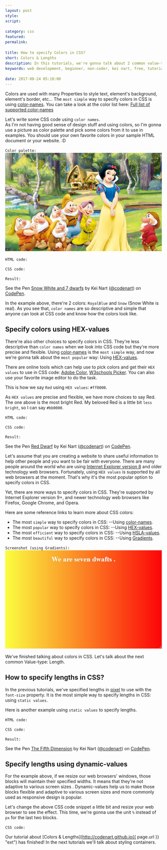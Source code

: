 ```yaml
---
layout: post
style:
script:

category: css
featured:
permalink:

title: How to specify Colors in CSS?
short: Colors & Lengths
description: In this tutorials, we're gonna talk about 2 common value-types (Color & Length). <br>Everyone of us loves colors in our own perspective. <br>So, let's start with CSS Colors. <i class="fa fa-heart"></i>
keywords: web development, beginner, non-coder, kei nart, free, tutorial, coding, programming, code nart, html, css, colors, units

date: 2017-08-24 05:10:00
---
```


<span id="simple"></span>
Colors are used with many Properties to style text, element's background,
element's border, etc... The `most simple` way to specify colors in CSS is using
[color-names](https://www.w3schools.com/colors/colors_groups.asp "ext"). You can
take a look at the color list here: [Full list of supported color-names](https://www.w3schools.com/colors/colors_groups.asp "ext")

Let's write some CSS code using `color names`.  
As I'm not having good sense of design stuff and using colors, so I'm gonna use
a picture as color palette and pick some colors from it to use in examples. You
should use your own favorite colors in your sample HTML document or your website. :D

`Color palette:`
![snow white and 7 dwarfs](/images/css/3/palette.jpg)

`HTML code:`
<script src="https://gist.github.com/codenart/4947882eb4a902a8683ff76aa9553c33.js">
</script>

`CSS code:`
<script src="https://gist.github.com/codenart/5e13d148bff2458e6048f8f70c58ccdb.js">
</script>

`Result:`

<p data-height="500" data-theme-id="light" data-slug-hash="yzLjze"
   data-default-tab="result" data-user="codenart" data-embed-version="2"
   data-pen-title="Snow White and 7 dwarfs" class="codepen">
   See the Pen
   <a href="https://codepen.io/codenart/pen/yzLjze/">Snow White and 7 dwarfs</a>
   by Kei Nart (<a href="https://codepen.io/codenart">@codenart</a>) on
   <a href="https://codepen.io">CodePen</a>.
</p>
<script async src="https://production-assets.codepen.io/assets/embed/ei.js"></script>

In the example above, there're 2 colors: `RoyalBlue` and `Snow` (Snow White is
real). As you see that, `color names` are so descriptive and simple that anyone
can look at CSS code and know how the colors look like.

## Specify colors using HEX-values

There're also other choices to specify colors in CSS. They're less descriptive
than `color names` when we look into CSS code but they're more precise and flexible.
Using [color-names](#simple "int") is the `most simple` way, and now we're
gonna talk about the `most popular` way: Using
[HEX-values](https://www.w3schools.com/colors/colors_hexadecimal.asp "ext").

There are online tools which can help use to pick colors and get their `HEX
values` to use in CSS code:
[Adobe Color](https://color.adobe.com/ "ext"),
[W3schools Picker](https://www.w3schools.com/colors/colors_picker.asp "ext").
You can also use your favorite image editor to do the task.

This is how we say `Red` using `HEX values`: `#ff0000`.

As `HEX values` are precise and flexible, we have more choices to say Red. The
one above is the most bright Red. My beloved Red is a little bit `less bright`,
so I can say `#bb0000`.

`HTML code:`
<script src="https://gist.github.com/codenart/29964874e246275be3ddf9b7a2d1c747.js">
</script>

`CSS code:`
<script src="https://gist.github.com/codenart/23e0508d1a1066f7521daea6a794aad2.js">
</script>

`Result:`

<p data-height="500" data-theme-id="light" data-slug-hash="rGNvvy" data-default-tab="result"
   data-user="codenart" data-embed-version="2" data-pen-title="Red Dwarf" class="codepen">
   See the Pen <a href="https://codepen.io/codenart/pen/rGNvvy/">Red Dwarf</a>
   by Kei Nart (<a href="https://codepen.io/codenart">@codenart</a>) on
   <a href="https://codepen.io">CodePen</a>.
</p>
<script async src="https://production-assets.codepen.io/assets/embed/ei.js"></script>

Let's assume that you are creating a website to share useful information to help
other people and you want to be fair with everyone. There are many people around
the world who are using
[Internet Explorer version 8](https://en.wikipedia.org/wiki/Internet_Explorer "ext")
and older technology web browsers. Fortunately, using `HEX values` is supported
by all web browsers at the moment. That's why it's the most popular option to
specify colors in CSS.

Yet, there are more ways to specify colors in CSS. They're supported by Internet
Explorer version 9+, and newer technology web browsers like Firefox, Google
Chrome, and Opera.

Here are some reference links to learn more about CSS colors:

- The most `simple` way to specify colors in CSS: --Using
[color-names](https://www.w3schools.com/colors/colors_groups.asp "ext").
- The most `popular` way to specify colors in CSS: --Using
[HEX-values](https://www.w3schools.com/colors/colors_hexadecimal.asp "ext").
- The most `efficient` way to specify colors in CSS: --Using
[HSLA-values](https://www.w3schools.com/colors/colors_hsl.asp "ext").
- The most `beautiful` way to specify colors in CSS: --Using
[Gradients](https://www.w3schools.com/colors/colors_gradient.asp "ext").

`Screenshot (using Gradients):`
![7 dwarfs](/images/css/3/sevendwarfs.jpg)

We've finished talking about colors in CSS. Let's talk about the next common
Value-type: Length.

## How to specify lengths in CSS?

In the previous tutorials, we've specified lengths in
[pixel](https://en.wikipedia.org/wiki/Pixel "ext") to use with the `font-size`
property. It is the most simple way to specify lengths in CSS: using `static values`.

Here is another example using `static values` to specify lengths.

`HTML code:`
<script src="https://gist.github.com/codenart/4ffbb4bc310d672bd422af91f341836f.js">
</script>

`CSS code:`
<script src="https://gist.github.com/codenart/ee1a1f60dc27242eeb297039b8c7abee.js">
</script>

`Result:`

<p data-height="500" data-theme-id="light" data-slug-hash="LzYrZX"
   data-default-tab="result" data-user="codenart" data-embed-version="2"
   data-pen-title="The Fifth Dimension" class="codepen">
   See the Pen
   <a href="https://codepen.io/codenart/pen/LzYrZX/">The Fifth Dimension</a>
   by Kei Nart (<a href="https://codepen.io/codenart">@codenart</a>) on
   <a href="https://codepen.io">CodePen</a>.
</p>
<script async src="https://production-assets.codepen.io/assets/embed/ei.js"></script>

## Specify lengths using dynamic-values

For the example above, if we resize our web browsers' windows, those blocks will
maintain their specified widths. It means that they're not adaptive to various
screen sizes . Dynamic-values help us to make those blocks flexible and adaptive
to various screen sizes and more commonly used as responsive design is popular.

Let's change the above CSS code snippet a little bit and resize your web browser
to see the effect. This time, we're gonna use the unit `%` instead of `px` for
the last two blocks.

`CSS code:`
<script src="https://gist.github.com/codenart/ec72e9b9586dfdbd05c8b12da592141f.js">
</script>

Our tutorial about
[Colors & Lengths](http://codenart.github.io{{ page.url }} "ext")
has finished! In the next tutorials we'll talk about styling containers.
